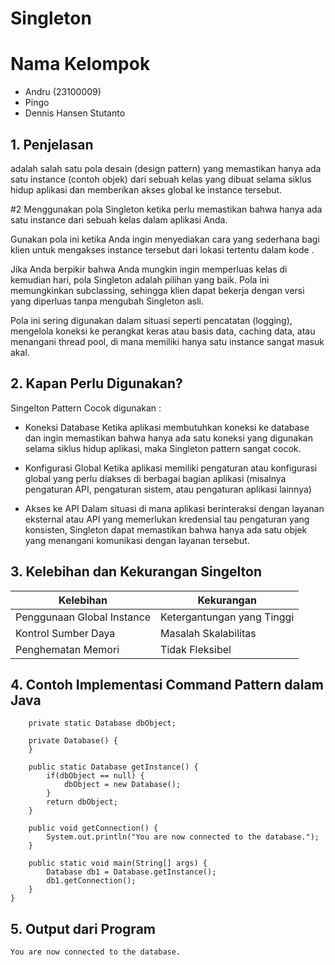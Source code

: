 # Singleton 
# Nama Kelompok
- Andru                     (23100009)
- Pingo                     
- Dennis Hansen Stutanto     
## 1. Penjelasan
adalah salah satu pola desain (design pattern) yang memastikan hanya ada satu instance (contoh objek) dari sebuah kelas yang dibuat selama siklus hidup aplikasi dan memberikan akses global ke instance tersebut.

#2 Menggunakan pola Singleton ketika  perlu memastikan bahwa hanya ada satu instance dari sebuah kelas dalam aplikasi Anda.

Gunakan pola ini ketika Anda ingin menyediakan cara yang sederhana bagi klien untuk mengakses instance tersebut dari lokasi tertentu dalam kode .

Jika Anda berpikir bahwa Anda mungkin ingin memperluas kelas di kemudian hari, pola Singleton adalah pilihan yang baik. Pola ini memungkinkan subclassing, sehingga klien dapat bekerja dengan versi yang diperluas tanpa mengubah Singleton asli.

Pola ini sering digunakan dalam situasi seperti pencatatan (logging), mengelola koneksi ke perangkat keras atau basis data, caching data, atau menangani thread pool, di mana memiliki hanya satu instance sangat masuk akal.


## 2. Kapan  Perlu Digunakan?
Singelton Pattern Cocok digunakan : 
- Koneksi Database
  Ketika aplikasi membutuhkan koneksi ke database dan ingin memastikan bahwa hanya ada satu koneksi yang digunakan selama siklus hidup aplikasi, maka Singleton pattern sangat cocok.
  
- Konfigurasi Global
  Ketika aplikasi  memiliki pengaturan atau konfigurasi global yang perlu diakses di berbagai bagian aplikasi (misalnya pengaturan API, pengaturan sistem, atau pengaturan aplikasi lainnya)
  
- Akses ke API
  Dalam situasi di mana aplikasi berinteraksi dengan layanan eksternal atau API yang memerlukan kredensial tau pengaturan yang konsisten,  Singleton dapat memastikan bahwa hanya ada satu objek yang menangani komunikasi dengan layanan tersebut.
  
## 3. Kelebihan dan Kekurangan Singelton 

| **Kelebihan** | **Kekurangan** |
|--------------|--------------|
| Penggunaan Global Instance | Ketergantungan yang Tinggi  |
|Kontrol Sumber Daya | Masalah Skalabilitas |
| Penghematan Memori  | Tidak Fleksibel |

## 4. Contoh Implementasi Command Pattern dalam Java

```class Database {
    private static Database dbObject;

    private Database() {      
    }

    public static Database getInstance() {
        if(dbObject == null) {
            dbObject = new Database();
        }
        return dbObject;
    }

    public void getConnection() {
        System.out.println("You are now connected to the database.");
    }

    public static void main(String[] args) {
        Database db1 = Database.getInstance();
        db1.getConnection();
    }
}

```

## 5. Output dari Program
```
You are now connected to the database.
```

